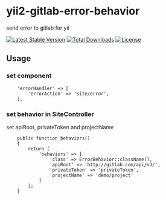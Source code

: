# yii2-gitlab-error-behavior
send error to gitlab for yii


[![Latest Stable Version](https://poser.pugx.org/zacksleo/yii2-gitlab-error-behavior/version)](https://packagist.org/packages/zacksleo/yii2-gitlab-error-behavior)
[![Total Downloads](https://poser.pugx.org/zacksleo/yii2-gitlab-error-behavior/downloads)](https://packagist.org/packages/zacksleo/yii2-gitlab-error-behavior)
[![License](https://poser.pugx.org/zacksleo/yii2-gitlab-error-behavior/license)](https://packagist.org/packages/zacksleo/yii2-gitlab-error-behavior)


## Usage


### set component

```
    'errorHandler' => [
        'errorAction' => 'site/error',
    ],

```
### set behavior in SiteController

set apiRoot, privateToken and projectName

```
    public function behaviors()
    {
        return [
            'behaviors' => [
                'class' => ErrorBehavior::className(),
                'apiRoot' => 'http://gitlab.com/api/v3/',
                'privateToken' => 'privateToken',
                'projectName' => 'demo/project'
            ]
        ];
    }
    
```
